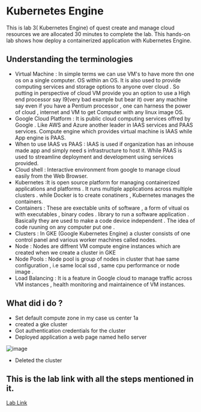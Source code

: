 #  Kubernetes Engine
This is lab 3( Kubernetes Engine) of quest create and manage cloud resources we are allocated 30 minutes to complete the lab.
This hands-on lab shows  how deploy a containerized application with Kubernetes Engine.

## Understanding the terminologies

- Virtual Machine : In simple terms we can use VM's to have more thn one os on a single computer. OS within an OS. It is also used to provide computing services and storage options to anyone over cloud . So putting in perspective of cloud VM provide you an option to use a High end processor say I9(very bad example but bear it) over any machine say even if you have a Pentium processor , one can harness the power of cloud , internet and VM to get Computer with any linux image OS.
- Google Cloud Platform : It is public cloud computing services offred by Google . Like AWS and Azure another leader in IAAS services and PAAS services. Compute engine which provides virtual machine is IAAS while App engine is PAAS.
- When to use IAAS vs PAAS : IAAS is used if organization has an inhouse made app and simply need s infrastructure to host it. While PAAS is used to streamline deployment and development using services provided.
- Cloud shell : Interactive environment from google to manage cloud easily from the Web Browser.
- Kubernetes :It is open source platform for managing containerized applications and platforms . It runs multiple applications across multiple clusters . while Docker is to create conatiners , Kubernetes manages the containers.
- Containers : These are exectable units of software , a form of vitual os with executables , binary codes . library to run a software application . Basically they are used to make a code device independent . The idea of code ruuning on any computer put one . 
- Clusters : In GKE (Google Kubernetes Engine) a cluster consists of one control panel and various worker machines called nodes.
- Node : Nodes are diffrent VM compute engine instances which are created when we create a cluster in GKE
- Node Pools : Node pool is group of nodes in cluster that hae same configuration , i.e same local ssd , same cpu performance or node image .
- Load Balancing : It is a feature in Google cloud to manage traffic across VM instances , health monitoring and maintainence of VM instances.


## What did i do ?
- Set default compute zone in my case us center 1a
- created a gke cluster 
- Got authentication credentials for the cluster
- Deployed application a web page named hello server


![image](https://user-images.githubusercontent.com/47081802/136077296-1d082537-04a9-461a-961d-2edd7d63241a.png)

- Deleted the cluster





## This is the lab link with all the steps mentioned in it.
[Lab Link](https://google.qwiklabs.com/focuses/878?parent=catalog)
